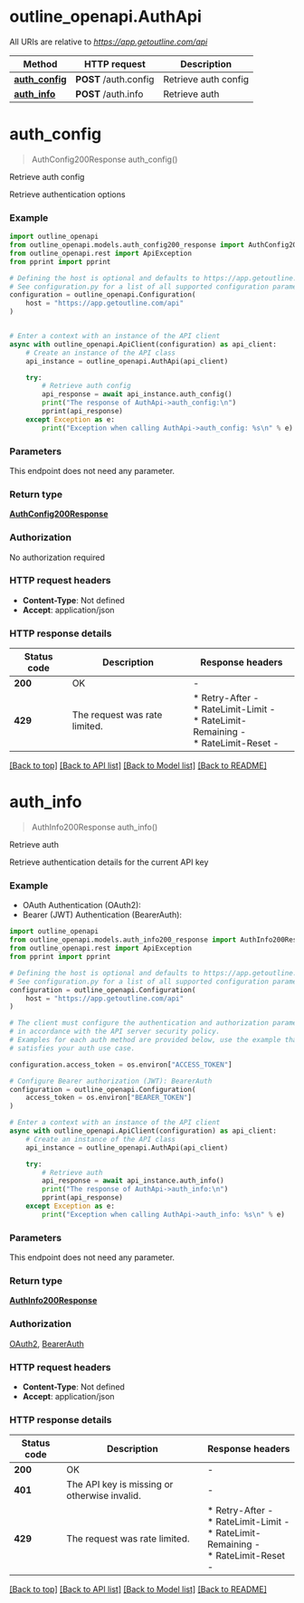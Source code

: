 # outline_openapi.AuthApi

All URIs are relative to *https://app.getoutline.com/api*

Method | HTTP request | Description
------------- | ------------- | -------------
[**auth_config**](AuthApi.md#auth_config) | **POST** /auth.config | Retrieve auth config
[**auth_info**](AuthApi.md#auth_info) | **POST** /auth.info | Retrieve auth


# **auth_config**
> AuthConfig200Response auth_config()

Retrieve auth config

Retrieve authentication options

### Example


```python
import outline_openapi
from outline_openapi.models.auth_config200_response import AuthConfig200Response
from outline_openapi.rest import ApiException
from pprint import pprint

# Defining the host is optional and defaults to https://app.getoutline.com/api
# See configuration.py for a list of all supported configuration parameters.
configuration = outline_openapi.Configuration(
    host = "https://app.getoutline.com/api"
)


# Enter a context with an instance of the API client
async with outline_openapi.ApiClient(configuration) as api_client:
    # Create an instance of the API class
    api_instance = outline_openapi.AuthApi(api_client)

    try:
        # Retrieve auth config
        api_response = await api_instance.auth_config()
        print("The response of AuthApi->auth_config:\n")
        pprint(api_response)
    except Exception as e:
        print("Exception when calling AuthApi->auth_config: %s\n" % e)
```



### Parameters

This endpoint does not need any parameter.

### Return type

[**AuthConfig200Response**](AuthConfig200Response.md)

### Authorization

No authorization required

### HTTP request headers

 - **Content-Type**: Not defined
 - **Accept**: application/json

### HTTP response details

| Status code | Description | Response headers |
|-------------|-------------|------------------|
**200** | OK |  -  |
**429** | The request was rate limited. |  * Retry-After -  <br>  * RateLimit-Limit -  <br>  * RateLimit-Remaining -  <br>  * RateLimit-Reset -  <br>  |

[[Back to top]](#) [[Back to API list]](../README.md#documentation-for-api-endpoints) [[Back to Model list]](../README.md#documentation-for-models) [[Back to README]](../README.md)

# **auth_info**
> AuthInfo200Response auth_info()

Retrieve auth

Retrieve authentication details for the current API key

### Example

* OAuth Authentication (OAuth2):
* Bearer (JWT) Authentication (BearerAuth):

```python
import outline_openapi
from outline_openapi.models.auth_info200_response import AuthInfo200Response
from outline_openapi.rest import ApiException
from pprint import pprint

# Defining the host is optional and defaults to https://app.getoutline.com/api
# See configuration.py for a list of all supported configuration parameters.
configuration = outline_openapi.Configuration(
    host = "https://app.getoutline.com/api"
)

# The client must configure the authentication and authorization parameters
# in accordance with the API server security policy.
# Examples for each auth method are provided below, use the example that
# satisfies your auth use case.

configuration.access_token = os.environ["ACCESS_TOKEN"]

# Configure Bearer authorization (JWT): BearerAuth
configuration = outline_openapi.Configuration(
    access_token = os.environ["BEARER_TOKEN"]
)

# Enter a context with an instance of the API client
async with outline_openapi.ApiClient(configuration) as api_client:
    # Create an instance of the API class
    api_instance = outline_openapi.AuthApi(api_client)

    try:
        # Retrieve auth
        api_response = await api_instance.auth_info()
        print("The response of AuthApi->auth_info:\n")
        pprint(api_response)
    except Exception as e:
        print("Exception when calling AuthApi->auth_info: %s\n" % e)
```



### Parameters

This endpoint does not need any parameter.

### Return type

[**AuthInfo200Response**](AuthInfo200Response.md)

### Authorization

[OAuth2](../README.md#OAuth2), [BearerAuth](../README.md#BearerAuth)

### HTTP request headers

 - **Content-Type**: Not defined
 - **Accept**: application/json

### HTTP response details

| Status code | Description | Response headers |
|-------------|-------------|------------------|
**200** | OK |  -  |
**401** | The API key is missing or otherwise invalid. |  -  |
**429** | The request was rate limited. |  * Retry-After -  <br>  * RateLimit-Limit -  <br>  * RateLimit-Remaining -  <br>  * RateLimit-Reset -  <br>  |

[[Back to top]](#) [[Back to API list]](../README.md#documentation-for-api-endpoints) [[Back to Model list]](../README.md#documentation-for-models) [[Back to README]](../README.md)

